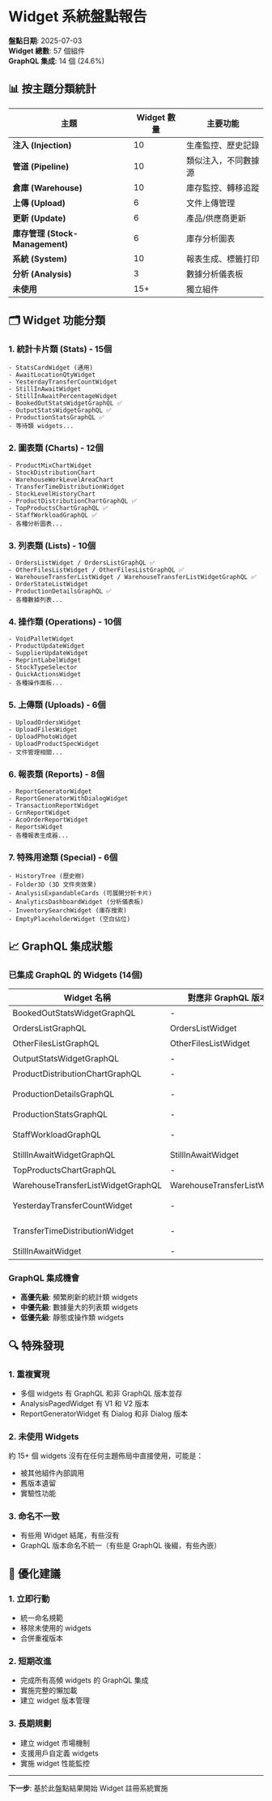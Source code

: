 # Widget 系統盤點報告

**盤點日期**: 2025-07-03  
**Widget 總數**: 57 個組件  
**GraphQL 集成**: 14 個 (24.6%)

## 📊 按主題分類統計

| 主題 | Widget 數量 | 主要功能 |
|------|------------|----------|
| **注入 (Injection)** | 10 | 生產監控、歷史記錄 |
| **管道 (Pipeline)** | 10 | 類似注入，不同數據源 |
| **倉庫 (Warehouse)** | 10 | 庫存監控、轉移追蹤 |
| **上傳 (Upload)** | 6 | 文件上傳管理 |
| **更新 (Update)** | 6 | 產品/供應商更新 |
| **庫存管理 (Stock-Management)** | 6 | 庫存分析圖表 |
| **系統 (System)** | 10 | 報表生成、標籤打印 |
| **分析 (Analysis)** | 3 | 數據分析儀表板 |
| **未使用** | 15+ | 獨立組件 |

## 🗂️ Widget 功能分類

### 1. 統計卡片類 (Stats) - 15個
```
- StatsCardWidget (通用)
- AwaitLocationQtyWidget
- YesterdayTransferCountWidget
- StillInAwaitWidget
- StillInAwaitPercentageWidget
- BookedOutStatsWidgetGraphQL ✅
- OutputStatsWidgetGraphQL ✅
- ProductionStatsGraphQL ✅
- 等待類 widgets...
```

### 2. 圖表類 (Charts) - 12個
```
- ProductMixChartWidget
- StockDistributionChart
- WarehouseWorkLevelAreaChart
- TransferTimeDistributionWidget
- StockLevelHistoryChart
- ProductDistributionChartGraphQL ✅
- TopProductsChartGraphQL ✅
- StaffWorkloadGraphQL ✅
- 各種分析圖表...
```

### 3. 列表類 (Lists) - 10個
```
- OrdersListWidget / OrdersListGraphQL ✅
- OtherFilesListWidget / OtherFilesListGraphQL ✅
- WarehouseTransferListWidget / WarehouseTransferListWidgetGraphQL ✅
- OrderStateListWidget
- ProductionDetailsGraphQL ✅
- 各種數據列表...
```

### 4. 操作類 (Operations) - 10個
```
- VoidPalletWidget
- ProductUpdateWidget
- SupplierUpdateWidget
- ReprintLabelWidget
- StockTypeSelector
- QuickActionsWidget
- 各種操作面板...
```

### 5. 上傳類 (Uploads) - 6個
```
- UploadOrdersWidget
- UploadFilesWidget
- UploadPhotoWidget
- UploadProductSpecWidget
- 文件管理相關...
```

### 6. 報表類 (Reports) - 8個
```
- ReportGeneratorWidget
- ReportGeneratorWithDialogWidget
- TransactionReportWidget
- GrnReportWidget
- AcoOrderReportWidget
- ReportsWidget
- 各種報表生成器...
```

### 7. 特殊用途類 (Special) - 6個
```
- HistoryTree (歷史樹)
- Folder3D (3D 文件夾效果)
- AnalysisExpandableCards (可展開分析卡片)
- AnalyticsDashboardWidget (分析儀表板)
- InventorySearchWidget (庫存搜索)
- EmptyPlaceholderWidget (空白佔位)
```

## 📈 GraphQL 集成狀態

### 已集成 GraphQL 的 Widgets (14個)
| Widget 名稱 | 對應非 GraphQL 版本 | 使用情況 |
|------------|-------------------|----------|
| BookedOutStatsWidgetGraphQL | - | 獨立使用 |
| OrdersListGraphQL | OrdersListWidget | 可選替換 |
| OtherFilesListGraphQL | OtherFilesListWidget | 可選替換 |
| OutputStatsWidgetGraphQL | - | 獨立使用 |
| ProductDistributionChartGraphQL | - | 獨立使用 |
| ProductionDetailsGraphQL | - | Injection 主題使用 |
| ProductionStatsGraphQL | - | 獨立使用 |
| StaffWorkloadGraphQL | - | Injection 主題使用 |
| StillInAwaitWidgetGraphQL | StillInAwaitWidget | 可選替換 |
| TopProductsChartGraphQL | - | 獨立使用 |
| WarehouseTransferListWidgetGraphQL | WarehouseTransferListWidget | 可選替換 |
| YesterdayTransferCountWidget | - | 部分 GraphQL |
| TransferTimeDistributionWidget | - | 部分 GraphQL |
| StillInAwaitWidget | - | 混合實現 |

### GraphQL 集成機會
- **高優先級**: 頻繁刷新的統計類 widgets
- **中優先級**: 數據量大的列表類 widgets  
- **低優先級**: 靜態或操作類 widgets

## 🔍 特殊發現

### 1. 重複實現
- 多個 widgets 有 GraphQL 和非 GraphQL 版本並存
- AnalysisPagedWidget 有 V1 和 V2 版本
- ReportGeneratorWidget 有 Dialog 和非 Dialog 版本

### 2. 未使用 Widgets
約 15+ 個 widgets 沒有在任何主題佈局中直接使用，可能是：
- 被其他組件內部調用
- 舊版本遺留
- 實驗性功能

### 3. 命名不一致
- 有些用 Widget 結尾，有些沒有
- GraphQL 版本命名不統一（有些是 GraphQL 後綴，有些內嵌）

## 🎯 優化建議

### 1. 立即行動
- 統一命名規範
- 移除未使用的 widgets
- 合併重複版本

### 2. 短期改進
- 完成所有高頻 widgets 的 GraphQL 集成
- 實施完整的懶加載
- 建立 widget 版本管理

### 3. 長期規劃
- 建立 widget 市場機制
- 支援用戶自定義 widgets
- 實施 widget 性能監控

---

**下一步**: 基於此盤點結果開始 Widget 註冊系統實施